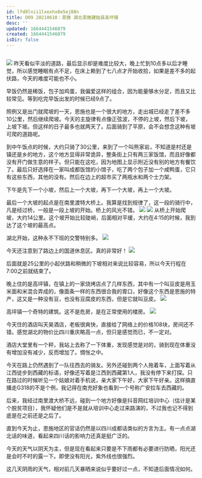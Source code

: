 ```yaml
---
id: lfd8lnii1lxexhx8e5ej88n
title: D09 20210610：恩施 湖北恩施建始县高坪镇
desc: ''
updated: 1664441546079
created: 1664441546079
isDir: false
---
```

## 
#### 

![](https://gitee.com/waterchinap/g318/raw/master/0610.png#id=GAhsL&originHeight=671&originWidth=1361&originalType=binary&ratio=1&status=done&style=none)
昨天看似平淡的道路，最后显示却是难度比较大，晚上忙到10点多以后才睡觉，所以感觉睡眠有点不足，在床上赖到了七八点才开始收拾，如果是差不多的起伏路，今天的难度可能也不小。


早饭仍然是稀饭，包子加鸡蛋，我偏爱这样的组合，因为能量够水分足，而且又比较常见。等到吃完早饭出发的时候已经9点了。


照例又是出门就爬坡的一天，恩施也是一个很大的地方，走出城已经走了差不多10公里，然后继续爬坡。今天的主旋律有点像正弦波，不停的上坡，然后下坡，上坡下坡。但这样的日子最多也就两天了。后面骑到了平原，会不会想念这种有坡可爬的道路呢。


到中午饭点的时候，大约只骑了30公里，来到了一个叫熊家岩，不知道是村还是镇还是乡的地方，这个地方显得非常诡异，整条街上只有两三家饭馆，而且好像都没有开门做生意的样子。但只能在这吃，因为地图上显示附近没有别的地方有餐饮了。最后只好选择在一家叫成都饭馆的小馆子，吃了两个包子加一个咸鸭蛋，它只有这些东西，其他的没有。然后在边上的超市买了两瓶水和两个士力架。


下午是先下一个小坡，然后上一个大坡，再下一个大坡，再上一个大坡。


最后一个大坡的起点是在南里渡特大桥上。我算是找到规律了，这一段的骑行中，凡是经过桥，一般是一段上坡的开始。桥上的风光不错。
![](https://gitee.com/waterchinap/g318/raw/master/IMG_20210610_141540.jpg#id=wFUhI&originHeight=3472&originWidth=4624&originalType=binary&ratio=1&status=done&style=none)
![](https://gitee.com/waterchinap/g318/raw/master/IMG_20210610_141732.jpg#id=Dmw9d&originHeight=4624&originWidth=3472&originalType=binary&ratio=1&status=done&style=none)
从桥上开始爬坡，大约14公里。这个坡开始比较陡峭，后面相对平缓，大约在4:15的时候，我到达了这个坡的最高点。


湖北开始，这种永不下班的交警特别多。
![](https://gitee.com/waterchinap/g318/raw/master/IMG_20210610_165040.jpg#id=XMdsZ&originHeight=4624&originWidth=3472&originalType=binary&ratio=1&status=done&style=none)


今天还注意到了路边上的国道休息区。真的非常好！
![](https://gitee.com/waterchinap/g318/raw/master/IMG_20210610_181503.jpg#id=GkiwK&originHeight=3472&originWidth=4624&originalType=binary&ratio=1&status=done&style=none)


后面就是25公里的小起伏路和稍微的下坡相对来说比较容易，所以今天行程在7:00之前就结束了。


晚上住的是高坪镇，在镇上的一家烧烤店点了几样东西，其中有一个叫豆皮是用玉米面和米混合弄成的，像面条一样的东西很合我的胃口，好像这个东西是恩施的特产，这又是一种没有豆，也没有豆腐皮的东西，但是它就叫豆皮。
![](https://gitee.com/waterchinap/g318/raw/master/IMG_20210610_195336.jpg#id=hptnn&originHeight=4624&originWidth=3472&originalType=binary&ratio=1&status=done&style=none)


高坪镇一个奇特的建筑。这不是危房，是在正常使用的楼房。
![](https://gitee.com/waterchinap/g318/raw/master/IMG_20210610_202227.jpg#id=pwRxo&originHeight=4624&originWidth=3472&originalType=binary&ratio=1&status=done&style=none)


今天住的酒店叫天昊酒店，老板很爽快，直接给了网络上的价格108块，房间还不错。感觉湖北的物价比四川重庆略高一点，但只是感觉而已，不一定对。


酒店大堂里有一个秤，我站上去称了一下体重，发现感觉是对的，骑到现在体重没有增加没有减少，反而增加了。惆怅之中。


今天在路上仍然遇到了一队往西去的骑友。另外还碰到两个人拖着车，上面写着从江西徒步到西藏的标语，好像还写着是江西到西藏第1人，我没有停下来打探。只在路过的时候听见一个姑娘对着手机说，亲大家下午好，大家下午好亲。这样搞直播走G318的不是个例，我记得在南充好象也看到一个号称广安拉车去西藏的。


后来，我经过南里渡大桥不远，碰到一个地方好像是抖音网红培训中心（估计是某个脱贫项目），我怀疑他们是不是就从培训中心走过来路演的，不过我也记不得到底是在之前还是之后了。


直到今天为止，恩施地区的官话仍然是以四川成都话类似的方言为主。有一点点湖北话的味道，看起来四川话的影响力还真是挺广泛的。


今天的天气以阴天为主，但是现在看起来只要是不下雨都有必要进行防晒，阳光还是会时不时的露一下。即使没有阳光，紫外线也很强烈。


这几天阴雨的天气，相对前几天暴晒来说似乎要好过一点，不知道后面情况如何。
